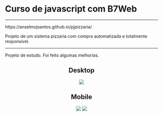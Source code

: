 # Curso de javascript com B7Web

<hr>
<p>https://anselmojsantos.github.io/pjpizzaria/</p>


Projeto de um sistema pizzaria com compra automatizada e
totalmente responsível.

<hr>

Projeto de estudo. Foi feito algumas melhorias.

<div align ="center">
  <h2>Desktop</h2>
  <img = src= "https://user-images.githubusercontent.com/49048624/153761922-3af499f0-c1e8-40b3-8db1-fe3ec440f7ce.png">
</div>

<div align ="center">
  <h2>Mobile</h2>
    <div display = "flex">
    <img = src= "https://user-images.githubusercontent.com/49048624/153762487-291ef8f7-735b-430f-83af-0f93b88bc07a.png">
  
   <img src= "https://user-images.githubusercontent.com/49048624/153762491-ff8218cc-4b69-45bf-9c2f-ee3347491c38.png">
  </div>
</div>
